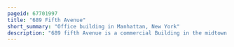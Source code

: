 ```yaml
---
pageid: 67701997
title: "689 Fifth Avenue"
short_summary: "Office building in Manhattan, New York"
description: "689 fifth Avenue is a commercial Building in the midtown manhattan Neighborhood of new York City on the Northeast Corner of fifth Avenue and 54th Street. The Building was designed by Warren and Wetmore and was constructed from 1925 to 1927."
---
```

